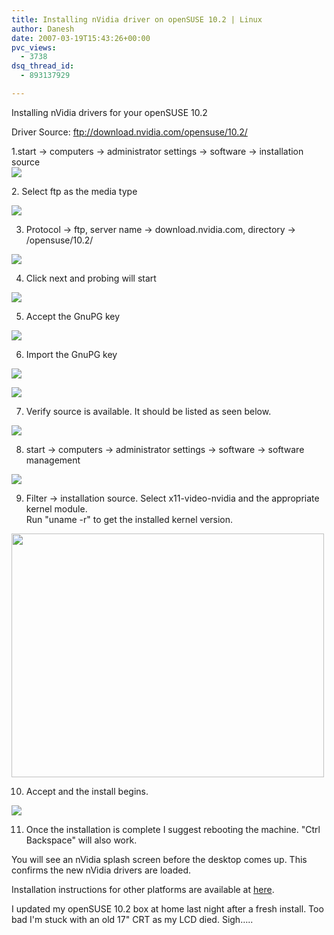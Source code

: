 ```yaml
---
title: Installing nVidia driver on openSUSE 10.2 | Linux
author: Danesh
date: 2007-03-19T15:43:26+00:00
pvc_views:
  - 3738
dsq_thread_id:
  - 893137929

---
```

Installing nVidia drivers for your openSUSE 10.2

Driver Source: ftp://download.nvidia.com/opensuse/10.2/

1.start -> computers -> administrator settings -> software -> installation source  
![][1] 

<!--more-->2. Select ftp as the media type

![][2] 

3. Protocol -> ftp, server name -> download.nvidia.com, directory -> /opensuse/10.2/

![][3] 

4. Click next and probing will start

![][4] 

5. Accept the GnuPG key

![][5] 

6. Import the GnuPG key

![][5] 

![][6] 

7. Verify source is available. It should be listed as seen below.

![][7] 

8. start -> computers -> administrator settings -> software -> software management

![][8] 

9. Filter -> installation source. Select x11-video-nvidia and the appropriate kernel module.  
Run "uname -r" to get the installed kernel version.

<img loading="lazy" src="http://farm1.static.flickr.com/153/426788484_12cb5ff093.jpg?v=0" height="390" width="500" /> 

10. Accept and the install begins.

![][9] 

11. Once the installation is complete I suggest rebooting the machine. "Ctrl Backspace" will also work.

You will see an nVidia splash screen before the desktop comes up. This confirms the new nVidia drivers are loaded.

Installation instructions for other platforms are available at [here][10].

I updated my openSUSE 10.2 box at home last night after a fresh install. Too bad I'm stuck with an old 17" CRT as my LCD died. Sigh&#8230;..

 [1]: http://farm1.static.flickr.com/161/426784522_d917155812.jpg?v=0
 [2]: http://farm1.static.flickr.com/155/426784528_29fe5eaeae.jpg?v=0
 [3]: http://farm1.static.flickr.com/170/426784530_94a233b0b6.jpg?v=0
 [4]: http://farm1.static.flickr.com/161/426784533_ee894bf9f2.jpg?v=0
 [5]: http://farm1.static.flickr.com/162/426784561_a8cc6e3edf.jpg?v=0
 [6]: http://farm1.static.flickr.com/162/426788475_b1a1d84fa2.jpg?v=0
 [7]: http://farm1.static.flickr.com/178/426788477_527aeb71c7.jpg?v=0
 [8]: http://farm1.static.flickr.com/168/426788480_ec6e6a7095.jpg?v=0
 [9]: http://farm1.static.flickr.com/185/426788489_3a8ac9a9d7.jpg?v=0
 [10]: http://www.suse.de/~sndirsch/nvidia-installer-HOWTO.html#2